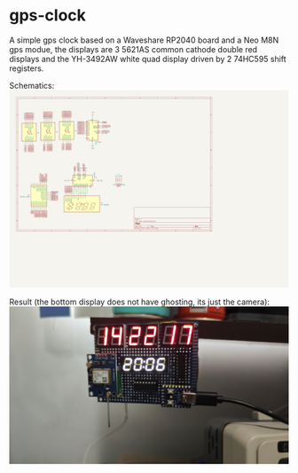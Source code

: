 # gps-clock
A simple gps clock based on a Waveshare RP2040 board and a Neo M8N gps modue, the displays are 3 5621AS common cathode double red displays and the YH-3492AW white quad display driven by 2 74HC595 shift registers.

Schematics:
![General Schematic](schematic.png)

Result (the bottom display does not have ghosting, its just the camera):
![Real World Testing](test.jpg)
